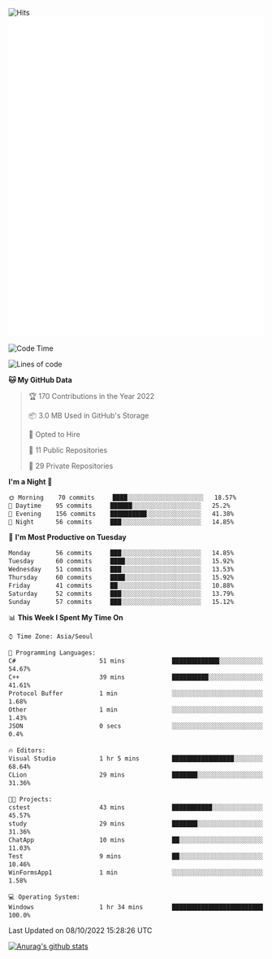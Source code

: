 ![Hits](https://hits.seeyoufarm.com/api/count/incr/badge.svg?url=https%3A%2F%2Fgithub.com%2Fkokose1234&count_bg=%2379C83D&title_bg=%23555555&icon=apple.svg&icon_color=%23E7E7E7&title=hits&edge_flat=false)
<br/>
![Metrics](https://github.com/kokose1234/kokose1234/blob/main/github-metrics.svg)

<!--START_SECTION:waka-->
![Code Time](http://img.shields.io/badge/Code%20Time-697%20hrs%202%20mins-blue)

![Lines of code](https://img.shields.io/badge/From%20Hello%20World%20I%27ve%20Written-901%20Thousand%20lines%20of%20code-blue)

**🐱 My GitHub Data** 

> 🏆 170 Contributions in the Year 2022
 > 
> 📦 3.0 MB Used in GitHub's Storage 
 > 
> 💼 Opted to Hire
 > 
> 📜 11 Public Repositories 
 > 
> 🔑 29 Private Repositories  
 > 
**I'm a Night 🦉** 

```text
🌞 Morning    70 commits     ████░░░░░░░░░░░░░░░░░░░░░   18.57% 
🌆 Daytime    95 commits     ██████░░░░░░░░░░░░░░░░░░░   25.2% 
🌃 Evening    156 commits    ██████████░░░░░░░░░░░░░░░   41.38% 
🌙 Night      56 commits     ███░░░░░░░░░░░░░░░░░░░░░░   14.85%

```
📅 **I'm Most Productive on Tuesday** 

```text
Monday       56 commits     ███░░░░░░░░░░░░░░░░░░░░░░   14.85% 
Tuesday      60 commits     ████░░░░░░░░░░░░░░░░░░░░░   15.92% 
Wednesday    51 commits     ███░░░░░░░░░░░░░░░░░░░░░░   13.53% 
Thursday     60 commits     ████░░░░░░░░░░░░░░░░░░░░░   15.92% 
Friday       41 commits     ██░░░░░░░░░░░░░░░░░░░░░░░   10.88% 
Saturday     52 commits     ███░░░░░░░░░░░░░░░░░░░░░░   13.79% 
Sunday       57 commits     ███░░░░░░░░░░░░░░░░░░░░░░   15.12%

```


📊 **This Week I Spent My Time On** 

```text
⌚︎ Time Zone: Asia/Seoul

💬 Programming Languages: 
C#                       51 mins             █████████████░░░░░░░░░░░░   54.67% 
C++                      39 mins             ██████████░░░░░░░░░░░░░░░   41.61% 
Protocol Buffer          1 min               ░░░░░░░░░░░░░░░░░░░░░░░░░   1.68% 
Other                    1 min               ░░░░░░░░░░░░░░░░░░░░░░░░░   1.43% 
JSON                     0 secs              ░░░░░░░░░░░░░░░░░░░░░░░░░   0.4%

🔥 Editors: 
Visual Studio            1 hr 5 mins         █████████████████░░░░░░░░   68.64% 
CLion                    29 mins             ███████░░░░░░░░░░░░░░░░░░   31.36%

🐱‍💻 Projects: 
cstest                   43 mins             ███████████░░░░░░░░░░░░░░   45.57% 
study                    29 mins             ███████░░░░░░░░░░░░░░░░░░   31.36% 
ChatApp                  10 mins             ██░░░░░░░░░░░░░░░░░░░░░░░   11.03% 
Test                     9 mins              ██░░░░░░░░░░░░░░░░░░░░░░░   10.46% 
WinFormsApp1             1 min               ░░░░░░░░░░░░░░░░░░░░░░░░░   1.58%

💻 Operating System: 
Windows                  1 hr 34 mins        █████████████████████████   100.0%

```


 Last Updated on 08/10/2022 15:28:26 UTC
<!--END_SECTION:waka-->

[![Anurag's github stats](https://github-readme-stats.vercel.app/api?username=kokose1234&theme=dracula)](https://github.com/anuraghazra/github-readme-stats)



	
